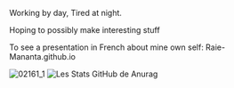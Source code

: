 Working by day, Tired at night.

Hoping to possibly make interesting stuff

To see a presentation in French about mine own self: Raie-Mananta.github.io

![02161_1](https://user-images.githubusercontent.com/99699041/191451785-8fd83f6e-cc50-4d6e-9370-2c2c978cf533.png)
![Les Stats GitHub de Anurag](https://github-readme-stats.vercel.app/api?username=Raie-Mananta&show_icons=true&theme=dark)
